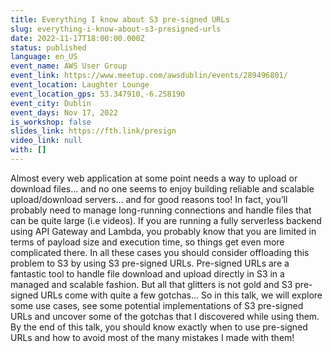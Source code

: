 ```yaml
---
title: Everything I know about S3 pre-signed URLs
slug: everything-i-know-about-s3-presigned-urls
date: 2022-11-17T18:00:00.000Z
status: published
language: en_US
event_name: AWS User Group
event_link: https://www.meetup.com/awsdublin/events/289496801/
event_location: Laughter Lounge
event_location_gps: 53.347910,-6.258190
event_city: Dublin
event_days: Nov 17, 2022
is_workshop: false
slides_link: https://fth.link/presign
video_link: null
with: []
---
```


Almost every web application at some point needs a way to upload or download files… and no one seems to enjoy building reliable and scalable upload/download servers… and for good reasons too! In fact, you’ll probably need to manage long-running connections and handle files that can be quite large (i.e videos). If you are running a fully serverless backend using API Gateway and Lambda, you probably know that you are limited in terms of payload size and execution time, so things get even more complicated there. In all these cases you should consider offloading this problem to S3 by using S3 pre-signed URLs. Pre-signed URLs are a fantastic tool to handle file download and upload directly in S3 in a managed and scalable fashion. But all that glitters is not gold and S3 pre-signed URLs come with quite a few gotchas… So in this talk, we will explore some use cases, see some potential implementations of S3 pre-signed URLs and uncover some of the gotchas that I discovered while using them. By the end of this talk, you should know exactly when to use pre-signed URLs and how to avoid most of the many mistakes I made with them!
